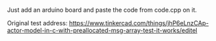 
Just add an arduino board and paste the code from code.cpp on it.

Original test address:
https://www.tinkercad.com/things/jhP6eLnzCAp-actor-model-in-c-with-preallocated-msg-array-test-it-works/editel

